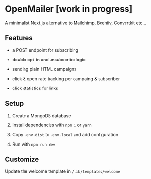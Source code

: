 # OpenMailer [work in progress]

A minimalist Next.js alternative to Mailchimp, Beehiiv, Convertkit etc...

## Features

- a POST endpoint for subscribing

- double opt-in and unsubscribe logic

- sending plain HTML campaigns

- click & open rate tracking per campaing & subscriber

- click statistics for links

## Setup

1. Create a MongoDB database

2. Install dependencies with `npm i` or `yarn`

3. Copy `.env.dist` to `.env.local` and add configuration

4. Run with `npm run dev`

## Customize

Update the welcome template in `/lib/templates/welcome`

